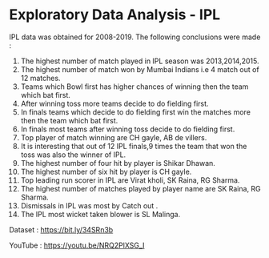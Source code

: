 # Exploratory Data Analysis - IPL

IPL data was obtained for 2008-2019. The following conclusions were made :

1. The highest number of match played in IPL season was 2013,2014,2015.
2. The highest number of match won by Mumbai Indians i.e 4 match out of 12 matches.
3. Teams which Bowl first has higher chances of winning then the team which bat first.
4. After winning toss more teams decide to do fielding first.
5. In finals teams which decide to do fielding first win the matches more then the team which bat first.
6. In finals most teams after winning toss decide to do fielding first.
7. Top player of match winning are CH gayle, AB de villers.
8. It is interesting that out of 12 IPL finals,9 times the team that won the toss was also the winner of IPL.
9. The highest number of four hit by player is Shikar Dhawan.
10. The highest number of six hit by player is CH gayle.
11. Top leading run scorer in IPL are Virat kholi, SK Raina, RG Sharma.
12. The highest number of matches played by player name are SK Raina, RG Sharma.
13. Dismissals in IPL was most by Catch out .
14. The IPL most wicket taken blower is SL Malinga.


Dataset : https://bit.ly/34SRn3b

YouTube : https://youtu.be/NRQ2PlXSG_I
